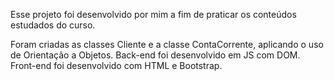 Esse projeto foi desenvolvido por  mim a fim de praticar os conteúdos estudados do curso.

Foram criadas as classes Cliente e a classe ContaCorrente, aplicando o uso de Orientação a Objetos.
Back-end foi desenvolvido em JS com DOM.
Front-end foi desenvolvido com HTML e Bootstrap.
